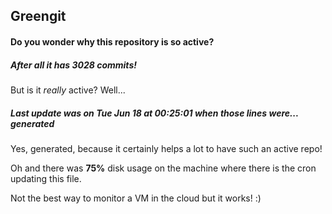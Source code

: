 ## Greengit

#### Do you wonder why this repository is so active?

##### After all it has 3028 commits!

But is it *really* active? Well...

##### Last update was on Tue Jun 18 at 00:25:01 when those lines were... generated

Yes, generated, because it certainly helps a lot to have such an active repo!

Oh and there was **75%** disk usage on the machine
where there is the cron updating this file.

Not the best way to monitor a VM in the cloud but it works! :)
